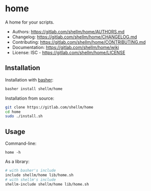 # home
A home for your scripts.

- Authors: https://gitlab.com/shellm/home/AUTHORS.md
- Changelog: https://gitlab.com/shellm/home/CHANGELOG.md
- Contributing: https://gitlab.com/shellm/home/CONTRIBUTING.md
- Documentation: https://gitlab.com/shellm/home/wiki
- License: ISC - https://gitlab.com/shellm/home/LICENSE

## Installation
Installation with [basher](https://github.com/basherpm/basher):
```bash
basher install shellm/home
```

Installation from source:
```bash
git clone https://gitlab.com/shellm/home
cd home
sudo ./install.sh
```

## Usage
Command-line:
```
home -h
```

As a library:
```bash
# with basher's include
include shellm/home lib/home.sh
# with shellm's include
shellm-include shellm/home lib/home.sh
```
